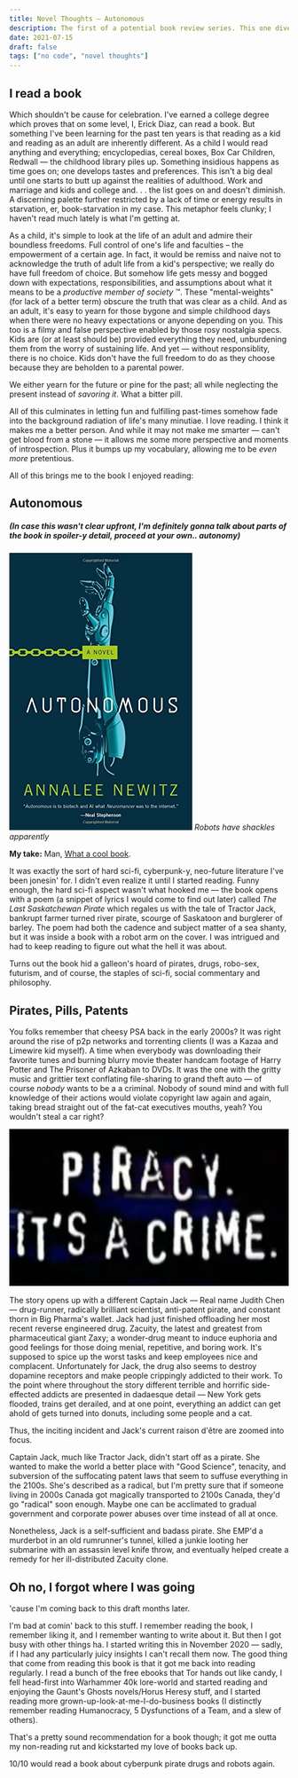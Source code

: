 ```yaml
---
title: Novel Thoughts — Autonomous
description: The first of a potential book review series. This one dives into Autonomous.
date: 2021-07-15
draft: false
tags: ["no code", "novel thoughts"]
---
```


## I read a book

Which shouldn't be cause for celebration. I've earned a college degree which proves that on some level, I, Erick Diaz, can read a book. But something I've been learning for the past ten years is that reading as a kid and reading as an adult are inherently different. As a child I would read anything and everything; encyclopedias, cereal boxes, Box Car Children, Redwall — the childhood library piles up. Something insidious happens as time goes on; one develops tastes and preferences. This isn't a big deal until one starts to butt up against the realities of adulthood. Work and marriage and kids and college and. . . the list goes on and doesn't diminish. A discerning palette further restricted by a lack of time or energy results in starvation, er, book-starvation in my case. This metaphor feels clunky; I haven't read much lately is what I'm getting at.

As a child, it's simple to look at the life of an adult and admire their boundless freedoms. Full control of one's life and faculties – the empowerment of a certain age. In fact, it would be remiss and naive not to acknowledge the truth of adult life from a kid's perspective; we really do have full freedom of choice. But somehow life gets messy and bogged down with expectations, responsibilities, and assumptions about what it means to be a _productive member of society_ ™. These "mental-weights" (for lack of a better term) obscure the truth that was clear as a child. And as an adult, it's easy to yearn for those bygone and simple childhood days when there were no heavy expectations or anyone depending on you. This too is a filmy and false perspective enabled by those rosy nostalgia specs. Kids are (or at least should be) provided everything they need, unburdening them from the worry of sustaining life. And yet — without responsiblity, there is no choice. Kids don't have the full freedom to do as they choose because they are beholden to a parental power.

We either yearn for the future or pine for the past; all while neglecting the present instead of _savoring it_. What a bitter pill.

All of this culminates in letting fun and fulfilling past-times somehow fade into the background radiation of life's many minutiae. I love reading. I think it makes me a better person. And while it may not make me smarter — can't get blood from a stone — it allows me some more perspective and moments of introspection. Plus it bumps up my vocabulary, allowing me to be _even more_ pretentious.

All of this brings me to the book I enjoyed reading:

## Autonomous

##### _(In case this wasn't clear upfront, I'm definitely gonna talk about parts of the book in spoiler-y detail, proceed at your own.. autonomy)_

![auto][autonomous] *Robots have shackles apparently*

**My take:** Man, [What a cool book][bookplug].

It was exactly the sort of hard sci-fi, cyberpunk-y, neo-future literature I've been jonesin' for. I didn't even realize it until I started reading. Funny enough, the hard sci-fi aspect wasn't what hooked me — the book opens with a poem (a snippet of lyrics I would come to find out later) called _The Last Saskatchewan Pirate_ which regales us with the tale of Tractor Jack, bankrupt farmer turned river pirate, scourge of Saskatoon and burglerer of barley. The poem had both the cadence and subject matter of a sea shanty, but it was inside a book with a robot arm on the cover. I was intrigued and had to keep reading to figure out what the hell it was about.

Turns out the book hid a galleon's hoard of pirates, drugs, robo-sex, futurism, and of course, the staples of sci-fi, social commentary and philosophy.

## Pirates, Pills, Patents

You folks remember that cheesy PSA back in the early 2000s? It was right around the rise of p2p networks and torrenting clients (I was a Kazaa and Limewire kid myself). A time when everybody was downloading their favorite tunes and burning blurry movie theater handcam footage of Harry Potter and The Prisoner of Azkaban to DVDs. It was the one with the gritty music and grittier text conflating file-sharing to grand theft auto — of course _nobody_ wants to be a a criminal. Nobody of sound mind and with full knowledge of their actions would violate copyright law again and again, taking bread straight out of the fat-cat executives mouths, yeah? You wouldn't steal a car right?

![wouldyouthough][youwouldnt]

The story opens up with a different Captain Jack — Real name Judith Chen — drug-runner, radically brilliant scientist, anti-patent pirate, and constant thorn in Big Pharma's wallet. Jack had just finished offloading her most recent reverse engineered drug. Zacuity, the latest and greatest from pharmaceutical giant Zaxy; a wonder-drug meant to induce euphoria and good feelings for those doing menial, repetitive, and boring work. It's supposed to spice up the worst tasks and keep employees nice and complacent. Unfortunately for Jack, the drug also seems to destroy dopamine receptors and make people crippingly addicted to their work. To the point where throughout the story different terrible and horrific side-effected addicts are presented in dadaesque detail — New York gets flooded, trains get derailed, and at one point, everything an addict can get ahold of gets turned into donuts, including some people and a cat.

Thus, the inciting incident and Jack's current raison d'être are zoomed into focus.

Captain Jack, much like Tractor Jack, didn't start off as a pirate. She wanted to make the world a better place with "Good Science", tenacity, and subversion of the suffocating patent laws that seem to suffuse everything in the 2100s. She's described as a radical, but I'm pretty sure that if someone living in 2000s Canada got magically transported to 2100s Canada, they'd go "radical" soon enough. Maybe one can be acclimated to gradual government and corporate power abuses over time instead of all at once.

Nonetheless, Jack is a self-sufficient and badass pirate. She EMP'd a murderbot in an old rumrunner's tunnel, killed a junkie looting her submarine with an assassin level knife throw, and eventually helped create a remedy for her ill-distributed Zacuity clone.

## Oh no, I forgot where I was going

'cause I'm coming back to this draft months later.

I'm bad at comin' back to this stuff. I remember reading the book, I remember liking it, and I remember wanting to write about it. But then I got busy with other things ha. I started writing this in November 2020 — sadly, if I had any particularly juicy insights I can't recall them now. The good thing that come from reading this book is that it got me back into reading regularly. I read a bunch of the free ebooks that Tor hands out like candy, I fell head-first into Warhammer 40k lore-world and started reading and enjoying the Gaunt's Ghosts novels/Horus Heresy stuff, and I started reading more grown-up-look-at-me-I-do-business books (I distinctly remember reading Humanocracy, 5 Dysfunctions of a Team, and a slew of others).

That's a pretty sound recommendation for a book though; it got me outta my non-reading rut and kickstarted my love of books back up.

10/10 would read a book about cyberpunk pirate drugs and robots again.



[autonomous]: ../../assets/autonomous-book.jpg
[bookplug]: https://www.amazon.com/Autonomous-Novel-Annalee-Newitz/dp/0765392070
[youwouldnt]: ../../assets/pirate-crime.png

